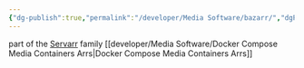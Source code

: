 ```yaml
---
{"dg-publish":true,"permalink":"/developer/Media Software/bazarr/","dgPassFrontmatter":true}
---
```



part of the [Servarr](https://wiki.servarr.com/) family
[[developer/Media Software/Docker Compose Media Containers Arrs\|Docker Compose Media Containers Arrs]]
